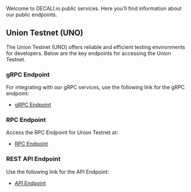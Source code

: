 Welcome to DECALI.io public services. Here you'll find information about our public endpoints.

## Union Testnet (UNO)

The Union Testnet (UNO) offers reliable and efficient testing environments for developers. Below are the key endpoints for accessing the Union Testnet.

### gRPC Endpoint

For integrating with our gRPC services, use the following link for the gRPC endpoint:

- [gRPC Endpoint](https://union-grpc.decali.io:443)

### RPC Endpoint

Access the RPC Endpoint for Union Testnet at:

- [RPC Endpoint](https://union-rpc.decali.io/)

### REST API Endpoint

Use the following link for the API Endpoint:

- [API Endpoint](https://union-api.decali.io/)
